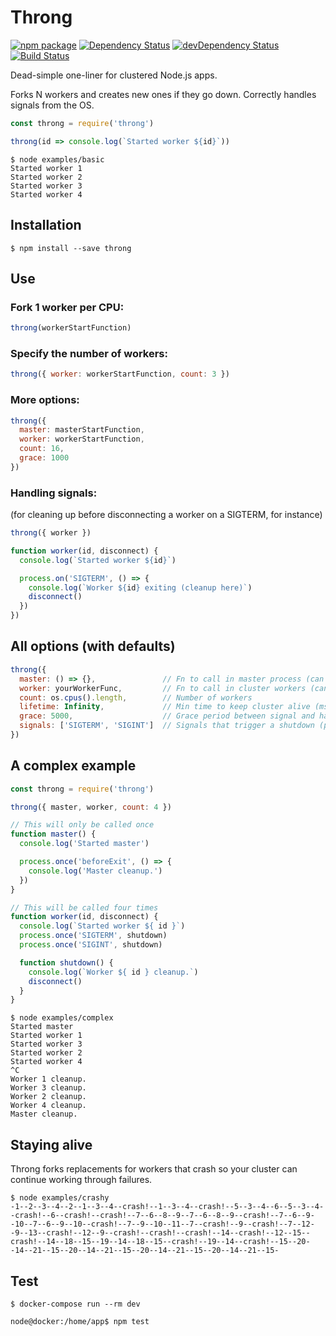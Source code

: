 # Throng

[![npm package](https://img.shields.io/npm/v/throng.svg?style=flat-square)](https://www.npmjs.org/package/throng)
[![Dependency Status](https://david-dm.org/hunterloftis/throng.svg?style=flat-square)](https://david-dm.org/hunterloftis/throng)
[![devDependency Status](https://david-dm.org/hunterloftis/throng/dev-status.svg?style=flat-square)](https://david-dm.org/hunterloftis/throng#info=devDependencies)
[![Build Status](https://travis-ci.org/hunterloftis/throng.svg?branch=master)](https://travis-ci.org/hunterloftis/throng)

Dead-simple one-liner for clustered Node.js apps.

Forks N workers and creates new ones if they go down.
Correctly handles signals from the OS.

```js
const throng = require('throng')

throng(id => console.log(`Started worker ${id}`))
```

```
$ node examples/basic
Started worker 1
Started worker 2
Started worker 3
Started worker 4
```

## Installation

```
$ npm install --save throng
```

## Use

### Fork 1 worker per CPU:

```js
throng(workerStartFunction)
```

### Specify the number of workers:

```js
throng({ worker: workerStartFunction, count: 3 })
```

### More options:

```js
throng({
  master: masterStartFunction,
  worker: workerStartFunction,
  count: 16,
  grace: 1000
})
```

### Handling signals:

(for cleaning up before disconnecting a worker on a SIGTERM, for instance)

```js
throng({ worker })

function worker(id, disconnect) {
  console.log(`Started worker ${id}`)

  process.on('SIGTERM', () => {
    console.log(`Worker ${id} exiting (cleanup here)`)
    disconnect()
  })
})
```

## All options (with defaults)

```js
throng({
  master: () => {},               // Fn to call in master process (can be async)
  worker: yourWorkerFunc,         // Fn to call in cluster workers (can be async)
  count: os.cpus().length,        // Number of workers
  lifetime: Infinity,             // Min time to keep cluster alive (ms)
  grace: 5000,                    // Grace period between signal and hard shutdown (ms)
  signals: ['SIGTERM', 'SIGINT']  // Signals that trigger a shutdown (proxied to workers)
})
```

## A complex example

```js
const throng = require('throng')

throng({ master, worker, count: 4 })

// This will only be called once
function master() {
  console.log('Started master')

  process.once('beforeExit', () => {
    console.log('Master cleanup.')
  })
}

// This will be called four times
function worker(id, disconnect) {
  console.log(`Started worker ${ id }`)
  process.once('SIGTERM', shutdown)
  process.once('SIGINT', shutdown)

  function shutdown() {
    console.log(`Worker ${ id } cleanup.`)
    disconnect()
  }
}
```

```
$ node examples/complex
Started master
Started worker 1
Started worker 3
Started worker 2
Started worker 4
^C
Worker 1 cleanup.
Worker 3 cleanup.
Worker 2 cleanup.
Worker 4 cleanup.
Master cleanup.
```

## Staying alive

Throng forks replacements for workers that crash so your cluster can continue working through failures.

```
$ node examples/crashy
-1--2--3--4--2--1--3--4--crash!--1--3--4--crash!--5--3--4--6--5--3--4--crash!--6--crash!--crash!--7--6--8--9--7--6--8--9--crash!--7--6--9--10--7--6--9--10--crash!--7--9--10--11--7--crash!--9--crash!--7--12--9--13--crash!--12--9--crash!--crash!--crash!--14--crash!--12--15--crash!--14--18--15--19--14--18--15--crash!--19--14--crash!--15--20--14--21--15--20--14--21--15--20--14--21--15--20--14--21--15-
```

## Test

```
$ docker-compose run --rm dev

node@docker:/home/app$ npm test
```

